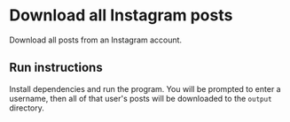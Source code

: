 # Download all Instagram posts
Download all posts from an Instagram account.

## Run instructions

Install dependencies and run the program.
You will be prompted to enter a username, then all of that user's posts will be downloaded to the `output` directory.
